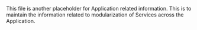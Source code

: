 This file is another placeholder for Application related information.
This is to maintain the information related to modularization of Services across 
the Application.